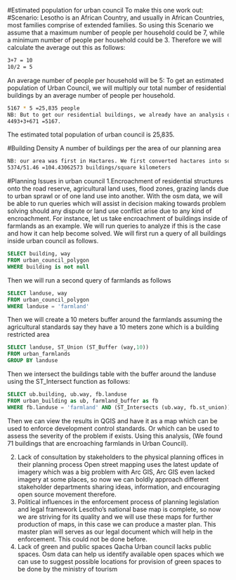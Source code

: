 #Estimated population for urban council
To make this one work out: 
#Scenario:
Lesotho is an African Country, and usually in African Countries, most families comprise of extended families. So using this Scenario we assume that a maximum number of people per household could be 7, while a minimum number of people per household could be 3.
Therefore we will calculate the average out this as follows:

```bash
3+7 = 10
10/2 = 5 
```
An average number of people per household will be 5: 
To get an estimated population of Urban Council, we will multiply our total number of residential buildings by an average number of people per household. 

```bash
5167 * 5 =25,835 people
NB: But to get our residential buildings, we already have an analysis of a count of mapped buildings (5374), We decided to choose those that could make sense when it comes to residing people and in this case we have (yes = 4493, house = 3 and hut = 671) and sum them up.
4493+3+671 =5167.
```
The estimated total population of urban council is 25,835.

#Building Density
A number of buildings per the area of our planning area

```bash
NB: our area was first in Hactares. We first converted hactares into sqkm to come up with this one (5146.045 hectares = 51.46 sqkm)
5374/51.46 =104.43062573 buildings/square kilometers
```

#Planning Issues in urban council
1.Encroachment of residential structures onto the road reserve, agricultural land uses, flood zones, grazing lands due to urban sprawl or of one land use into another.
With the osm data, we will be able to run queries which will assist in decision making towards problem solving should any dispute or land use conflict arise due to any kind of encroachment. For instance, let us take encroachment of buildings inside of farmlands as an example. We will run queries to analyze if this is the case and how it can help become solved. 
We will first run a query of all buildings inside urban council as follows.

```sql
SELECT building, way
FROM urban_council_polygon
WHERE building is not null
```
Then we will run a second query of farmlands as follows
```sql
SELECT landuse, way
FROM urban_council_polygon
WHERE landuse = 'farmland'
```
Then we will create a 10 meters buffer around the farmlands assuming the agricultural standards say they have a 10 meters zone which is a building restricted area

```sql
SELECT landuse, ST_Union (ST_Buffer (way,10))
FROM urban_farmlands
GROUP BY landuse
```
Then we intersect the buildings table with the buffer around the landuse using the ST_Intersect function as follows:

```sql
SELECT ub.building, ub.way, fb.landuse
FROM urban_building as ub, farmland_buffer as fb 
WHERE fb.landuse = 'farmland' AND (ST_Intersects (ub.way, fb.st_union))
```
Then we can view the results in QGIS and have it as a map which can be used to enforce development control standards. 
Or which can be used to assess the severity of the problem if exists. Using this analysis, (We found 71 buildings that are encroaching farmlands in Urban Council).

2. Lack of consultation by stakeholders to the physical planning offices in their planning process
Open street mapping uses the latest update of imagery which was a big problem with Arc GIS, Arc GIS even lacked imagery at some places, so now we can boldly approach different stakeholder departments sharing ideas, information, and encouraging open source movement therefore.
3. Political influences in the enforcement process of planning legislation and legal framework
Lesotho’s national base map is complete, so now we are striving for its quality and we will use these maps for further production of maps, in this case we can produce a master plan. This master plan will serves as our legal document which will help in the enforcement. This could not be done before.
4. Lack of green and public spaces
Qacha Urban council lacks public spaces. Osm data can help us identify available open spaces which we can use to suggest possible locations for provision of green spaces to be done by the ministry of tourism


